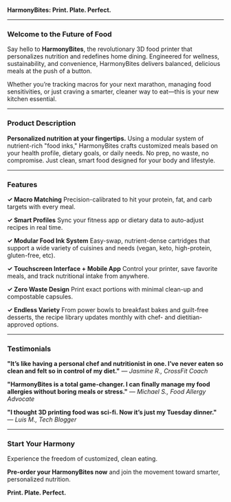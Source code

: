 **HarmonyBites: Print. Plate. Perfect.**

---

### Welcome to the Future of Food

Say hello to **HarmonyBites**, the revolutionary 3D food printer that personalizes nutrition and redefines home dining. Engineered for wellness, sustainability, and convenience, HarmonyBites delivers balanced, delicious meals at the push of a button.

Whether you’re tracking macros for your next marathon, managing food sensitivities, or just craving a smarter, cleaner way to eat—this is your new kitchen essential.

---

### Product Description

**Personalized nutrition at your fingertips.** Using a modular system of nutrient-rich "food inks," HarmonyBites crafts customized meals based on your health profile, dietary goals, or daily needs. No prep, no waste, no compromise. Just clean, smart food designed for your body and lifestyle.

---

### Features

**✓ Macro Matching**
Precision-calibrated to hit your protein, fat, and carb targets with every meal.

**✓ Smart Profiles**
Sync your fitness app or dietary data to auto-adjust recipes in real time.

**✓ Modular Food Ink System**
Easy-swap, nutrient-dense cartridges that support a wide variety of cuisines and needs (vegan, keto, high-protein, gluten-free, etc).

**✓ Touchscreen Interface + Mobile App**
Control your printer, save favorite meals, and track nutritional intake from anywhere.

**✓ Zero Waste Design**
Print exact portions with minimal clean-up and compostable capsules.

**✓ Endless Variety**
From power bowls to breakfast bakes and guilt-free desserts, the recipe library updates monthly with chef- and dietitian-approved options.

---

### Testimonials

**"It’s like having a personal chef and nutritionist in one. I’ve never eaten so clean and felt so in control of my diet."**
— *Jasmine R., CrossFit Coach*

**"HarmonyBites is a total game-changer. I can finally manage my food allergies without boring meals or stress."**
— *Michael S., Food Allergy Advocate*

**"I thought 3D printing food was sci-fi. Now it’s just my Tuesday dinner."**
— *Luis M., Tech Blogger*

---

### Start Your Harmony

Experience the freedom of customized, clean eating.

**Pre-order your HarmonyBites now** and join the movement toward smarter, personalized nutrition.

**Print. Plate. Perfect.**
